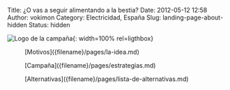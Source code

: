 Title: ¿O vas a seguir alimentando a la bestia?
Date: 2012-05-12 12:58
Author: vokimon
Category: Electricidad, España
Slug: landing-page-about-hidden
Status: hidden


![Logo de la campaña]({static}/images/logo-desconexionibex35.svg){: width=100% rel=ligthbox}

<div class='container-fluid' markdown=1>
<div class="row-fluid" markdown=1>
<figure markdown=1 class='span3 text-center'>
[Motivos]({filename}/pages/la-idea.md)
</figure>
<figure markdown=1 class='span3 text-center'>
[Campaña]({filename}/pages/estrategias.md)
</figure>
<figure markdown=1 class='span3 text-center'>
[Alternativas]({filename}/pages/lista-de-alternativas.md)
</figure>
</div>
</div>


